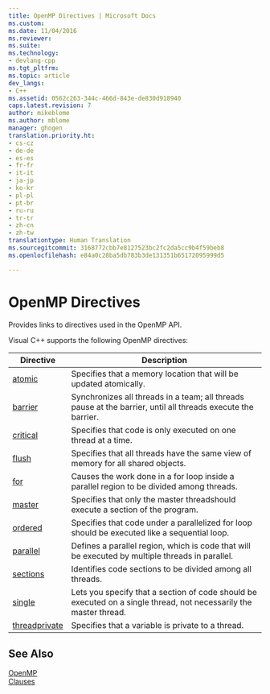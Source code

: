 ```yaml
---
title: OpenMP Directives | Microsoft Docs
ms.custom: 
ms.date: 11/04/2016
ms.reviewer: 
ms.suite: 
ms.technology:
- devlang-cpp
ms.tgt_pltfrm: 
ms.topic: article
dev_langs:
- C++
ms.assetid: 0562c263-344c-466d-843e-de830d918940
caps.latest.revision: 7
author: mikeblome
ms.author: mblome
manager: ghogen
translation.priority.ht:
- cs-cz
- de-de
- es-es
- fr-fr
- it-it
- ja-jp
- ko-kr
- pl-pl
- pt-br
- ru-ru
- tr-tr
- zh-cn
- zh-tw
translationtype: Human Translation
ms.sourcegitcommit: 3168772cbb7e8127523bc2fc2da5cc9b4f59beb8
ms.openlocfilehash: e84a0c28ba5db783b3de131351b65172095999d5

---
```

# OpenMP Directives
Provides links to directives used in the OpenMP API.  
  
 Visual C++ supports the following OpenMP directives:  
  
|Directive|Description|  
|---------------|-----------------|  
|[atomic](../../../parallel/openmp/reference/atomic.md)|Specifies that a memory location that will be updated atomically.|  
|[barrier](../../../parallel/openmp/reference/barrier.md)|Synchronizes all threads in a team; all threads pause at the barrier, until all threads execute the barrier.|  
|[critical](../../../parallel/openmp/reference/critical.md)|Specifies that code is only executed on one thread at a time.|  
|[flush](../../../parallel/openmp/reference/flush-openmp.md)|Specifies that all threads have the same view of memory for all shared objects.|  
|[for](../../../parallel/openmp/reference/for-openmp.md)|Causes the work done in a for loop inside a parallel region to be divided among threads.|  
|[master](../../../parallel/openmp/reference/master.md)|Specifies that only the master threadshould execute a section of the program.|  
|[ordered](../../../parallel/openmp/reference/ordered-openmp-directives.md)|Specifies that code under a parallelized for loop should be executed like a sequential loop.|  
|[parallel](../../../parallel/openmp/reference/parallel.md)|Defines a parallel region, which is code that will be executed by multiple threads in parallel.|  
|[sections](../../../parallel/openmp/reference/sections-openmp.md)|Identifies code sections to be divided among all threads.|  
|[single](../../../parallel/openmp/reference/single.md)|Lets you specify that a section of code should be executed on a single thread, not necessarily the master thread.|  
|[threadprivate](../../../parallel/openmp/reference/threadprivate.md)|Specifies that a variable is private to a thread.|  
  
## See Also  
 [OpenMP](../../../parallel/openmp/openmp-in-visual-cpp.md)   
 [Clauses](../../../parallel/openmp/reference/openmp-clauses.md)


<!--HONumber=Jan17_HO2-->


